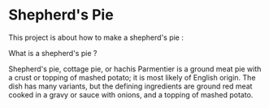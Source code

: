 # Shepherd's Pie

This project is about how to make a shepherd's pie :

What is a shepherd's pie ?

Shepherd's pie, cottage pie, or hachis Parmentier is a ground meat pie with a crust or topping of mashed potato; it is most likely of English origin. The dish has many variants, but the defining ingredients are ground red meat cooked in a gravy or sauce with onions, and a topping of mashed potato.
